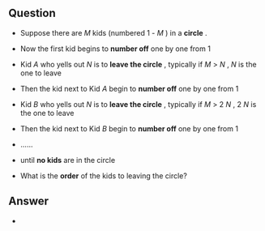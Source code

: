 ## Question

- Suppose there are  _M_  kids (numbered 1 - _M_ ) in a  **circle** .

- Now the first kid begins to  **number off**  one by one from 1

- Kid _A_  who yells out  _N_  is to  **leave the circle** , typically if  _M_ > _N_ ,  _N_  is the one to leave

- Then the kid next to Kid _A_  begin to  **number off**  one by one from 1

- Kid _B_  who yells out  _N_  is to  **leave the circle** , typically if  _M_ > 2 _N_ , 2 _N_  is the one to leave

- Then the kid next to Kid _B_  begin to  **number off**  one by one from 1

- ......

- until  **no kids**  are in the circle

- What is the  **order** of the kids to leaving the circle?


## Answer

- 
